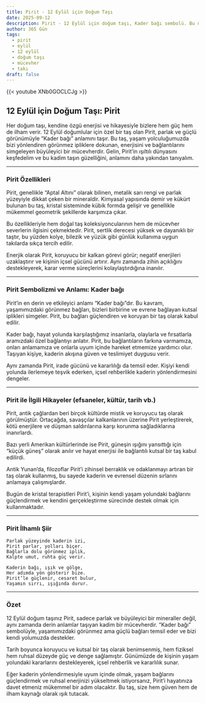 ```yaml
---
title: Pirit - 12 Eylül için Doğum Taşı
date: 2025-09-12
description: Pirit - 12 Eylül için doğum taşı, Kader bağı sembolü. Bu özel taşın derin anlamını öğrenin.
author: 365 Gün
tags:
  - pirit
  - eylül
  - 12 eylül
  - doğum taşı
  - mücevher
  - takı
draft: false
---
```


{{< youtube XNb0GOCLCJg >}}

## 12 Eylül için Doğum Taşı: Pirit

Her doğum taşı, kendine özgü enerjisi ve hikayesiyle bizlere hem güç hem de ilham verir. 12 Eylül doğumlular için özel bir taş olan Pirit, parlak ve güçlü görünümüyle “Kader bağı” anlamını taşır. Bu taş, yaşam yolculuğumuzda bizi yönlendiren görünmez ipliklere dokunan, enerjisini ve bağlantılarını simgeleyen büyüleyici bir mücevherdir. Gelin, Pirit’in ışıltılı dünyasını keşfedelim ve bu kadim taşın güzelliğini, anlamını daha yakından tanıyalım.

---

### Pirit Özellikleri

Pirit, genellikle “Aptal Altını” olarak bilinen, metalik sarı rengi ve parlak yüzeyiyle dikkat çeken bir mineraldir. Kimyasal yapısında demir ve kükürt bulunan bu taş, kristal sisteminde kübik formda gelişir ve genellikle mükemmel geometrik şekillerde karşımıza çıkar.

Bu özellikleriyle hem doğal taş koleksiyoncularının hem de mücevher severlerin ilgisini çekmektedir. Pirit, sertlik derecesi yüksek ve dayanıklı bir taştır, bu yüzden kolye, bilezik ve yüzük gibi günlük kullanıma uygun takılarda sıkça tercih edilir.

Enerjik olarak Pirit, koruyucu bir kalkan görevi görür; negatif enerjileri uzaklaştırır ve kişinin içsel gücünü artırır. Aynı zamanda zihin açıklığını destekleyerek, karar verme süreçlerini kolaylaştırdığına inanılır.

---

### Pirit Sembolizmi ve Anlamı: Kader bağı

Pirit’in en derin ve etkileyici anlamı “Kader bağı”dır. Bu kavram, yaşamımızdaki görünmez bağları, bizleri birbirine ve evrene bağlayan kutsal iplikleri simgeler. Pirit, bu bağları güçlendiren ve koruyan bir taş olarak kabul edilir.

Kader bağı, hayat yolunda karşılaştığımız insanlarla, olaylarla ve fırsatlarla aramızdaki özel bağlantıyı anlatır. Pirit, bu bağlantıların farkına varmamıza, onları anlamamıza ve onlarla uyum içinde hareket etmemize yardımcı olur. Taşıyan kişiye, kaderin akışına güven ve teslimiyet duygusu verir.

Aynı zamanda Pirit, irade gücünü ve kararlılığı da temsil eder. Kişiyi kendi yolunda ilerlemeye teşvik ederken, içsel rehberlikle kaderin yönlendirmesini dengeler.

---

### Pirit ile İlgili Hikayeler (efsaneler, kültür, tarih vb.)

Pirit, antik çağlardan beri birçok kültürde mistik ve koruyucu taş olarak görülmüştür. Ortaçağda, savaşçılar kalkanlarının üzerine Pirit yerleştirerek, kötü enerjilere ve düşman saldırılarına karşı korunma sağladıklarına inanırlardı.

Bazı yerli Amerikan kültürlerinde ise Pirit, güneşin ışığını yansıttığı için “küçük güneş” olarak anılır ve hayat enerjisi ile bağlantılı kutsal bir taş kabul edilirdi.

Antik Yunan’da, filozoflar Pirit’i zihinsel berraklık ve odaklanmayı artıran bir taş olarak kullanmış, bu sayede kaderin ve evrensel düzenin sırlarını anlamaya çalışmışlardır.

Bugün de kristal terapistleri Pirit’i, kişinin kendi yaşam yolundaki bağlarını güçlendirmek ve kendini gerçekleştirme sürecinde destek olmak için kullanmaktadır.

---

### Pirit İlhamlı Şiir

```
Parlak yüzeyinde kaderin izi,  
Pirit parlar, yolları biçer.  
Bağlarla dolu görünmez iplik,  
Kalpte umut, ruhta güç verir.

Kaderin bağı, ışık ve gölge,  
Her adımda yön gösterir bize.  
Pirit’le güçlenir, cesaret bulur,  
Yaşamın sırrı, ışığında durur.
```

---

### Özet

12 Eylül doğum taşınız Pirit, sadece parlak ve büyüleyici bir mineraller değil, aynı zamanda derin anlamlar taşıyan kadim bir mücevherdir. “Kader bağı” sembolüyle, yaşamımızdaki görünmez ama güçlü bağları temsil eder ve bizi kendi yolumuzda destekler.

Tarih boyunca koruyucu ve kutsal bir taş olarak benimsenmiş, hem fiziksel hem ruhsal düzeyde güç ve denge sağlamıştır. Günümüzde de kişinin yaşam yolundaki kararlarını destekleyerek, içsel rehberlik ve kararlılık sunar.

Eğer kaderin yönlendirmesiyle uyum içinde olmak, yaşam bağlarını güçlendirmek ve ruhsal enerjinizi yükseltmek istiyorsanız, Pirit’i hayatınıza davet etmeniz mükemmel bir adım olacaktır. Bu taş, size hem güven hem de ilham kaynağı olarak ışık tutacak.